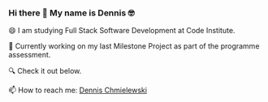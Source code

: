 ### Hi there 👋 My name is Dennis 🤓


😄 I am studying Full Stack Software Development at Code Institute.

🌱 Currently working on my last Milestone Project as part of the programme assessment. 

🔍 Check it out below.


📫 How to reach me: <a href="https://www.linkedin.com/in/dennischmielewski/" target="_blank">Dennis Chmielewski</a>


<!--
**tetrapak-dev/tetrapak-dev** is a ✨ _special_ ✨ repository because its `README.md` (this file) appears on your GitHub profile.

Here are some ideas to get you started:

- 🔭 I’m currently working on ...

- 👯 I’m looking to collaborate on ...
- 🤔 I’m looking for help with ...
- 💬 Ask me about ...
- 📫 How to reach me: ...
- 😄 Pronouns: ...
- ⚡ Fun fact: ...
-->
